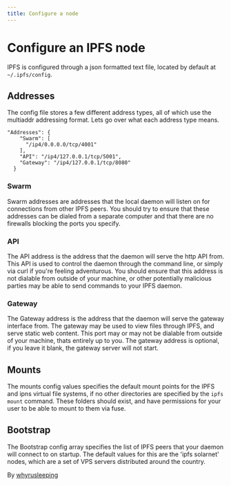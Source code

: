 ```yaml
---
title: Configure a node
---
```


# Configure an IPFS node

IPFS is configured through a json formatted text file, located by default at
`~/.ipfs/config`.

## Addresses

The config file stores a few different address types, all of which use the
multiaddr addressing format. Lets go over what each address type means.

```
"Addresses": {
    "Swarm": [
      "/ip4/0.0.0.0/tcp/4001"
    ],
    "API": "/ip4/127.0.0.1/tcp/5001",
    "Gateway": "/ip4/127.0.0.1/tcp/8080"
  }
```

### Swarm

Swarm addresses are addresses that the local daemon will listen on for
connections from other IPFS peers. You should try to ensure that these
addresses can be dialed from a separate computer and that there are no
firewalls blocking the ports you specify.

### API

The API address is the address that the daemon will serve the http API from.
This API is used to control the daemon through the command line, or simply
via curl if you're feeling adventurous. You should ensure that this address
is not dialable from outside of your machine, or other potentially malicious
parties may be able to send commands to your IPFS daemon.

### Gateway

The Gateway address is the address that the daemon will serve the gateway
interface from. The gateway may be used to view files through IPFS, and serve
static web content. This port may or may not be dialable from outside of your
machine, thats entirely up to you. The gateway address is optional, if you
leave it blank, the gateway server will not start.

## Mounts

The mounts config values specifies the default mount points for the IPFS and
ipns virtual file systems, if no other directories are specified by the
`ipfs mount` command. These folders should exist, and have permissions for your
user to be able to mount to them via fuse.

## Bootstrap

The Bootstrap config array specifies the list of IPFS peers that your daemon
will connect to on startup. The default values for this are the 'ipfs solarnet'
nodes, which are a set of VPS servers distributed around the country.

By [whyrusleeping](http://github.com/whyrusleeping)
